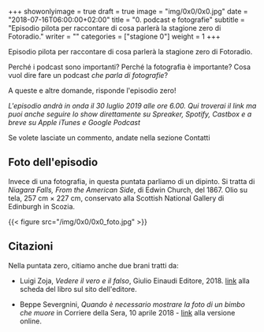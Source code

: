 +++
showonlyimage = true
draft = true
image = "img/0x0/0x0.jpg"
date = "2018-07-16T06:00:00+02:00"
title = "0. podcast e fotografie"
subtitle = "Episodio pilota per raccontare di cosa parlerà la stagione zero di Fotoradio."
writer = ""
categories = ["stagione 0"]
weight = 1
+++

Episodio pilota per raccontare di cosa parlerà la stagione zero di Fotoradio.
<!--more-->

Perché i podcast sono importanti? Perché la fotografia è importante? Cosa vuol dire fare un podcast _che parla di fotografie_?

A queste e altre domande, risponde l'episodio zero!

_L'episodio andrà in onda il 30 luglio 2019 alle ore 6.00. Qui troverai il link ma puoi anche seguire lo show direttamente su Spreaker, Spotify, Castbox e a breve su Apple iTunes e Google Podcast_

Se volete lasciate un commento, andate nella sezione Contatti


## Foto dell'episodio

Invece di una fotografia, in questa puntata parliamo di un dipinto. Si tratta di _Niagara Falls, From the American Side_,  di Edwin Church, del 1867. Olio su tela, 257 cm × 227 cm, conservato alla Scottish National Gallery di Edinburgh in Scozia.

{{< figure src="/img/0x0/0x0_foto.jpg" >}}

## Citazioni

Nella puntata zero, citiamo anche due brani tratti da:

- Luigi Zoja, *Vedere il vero e il falso*, Giulio Einaudi Editore, 2018. <a href="https://www.einaudi.it/catalogo-libri/problemi-contemporanei/vedere-il-vero-e-il-falso-luigi-zoja-9788806232788/">link</a> alla scheda del libro sul sito dell'editore.

- Beppe Severgnini, *Quando è necessario mostrare la foto di un bimbo che muore* in Corriere della Sera, 10 aprile 2018 -
<a href="https://www.corriere.it/esteri/18_aprile_10/siria-mostrare-foto-un-bimbo-che-muore-b4fd6eca-3c2f-11e8-b32d-1ffee392ceeb.shtml">link</a>
alla versione online.

